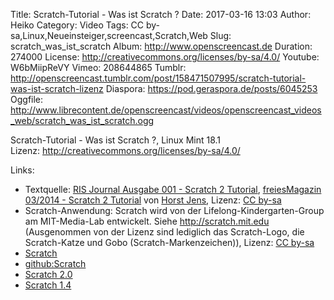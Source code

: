 Title: Scratch-Tutorial - Was ist Scratch ?
Date: 2017-03-16 13:03
Author: Heiko
Category: Video
Tags: CC by-sa,Linux,Neueinsteiger,screencast,Scratch,Web
Slug: scratch_was_ist_scratch
Album: http://www.openscreencast.de
Duration: 274000
License: http://creativecommons.org/licenses/by-sa/4.0/
Youtube: W6bMiipReVY
Vimeo: 208644865
Tumblr: http://openscreencast.tumblr.com/post/158471507995/scratch-tutorial-was-ist-scratch-lizenz
Diaspora: https://pod.geraspora.de/posts/6045253
Oggfile: http://www.librecontent.de/openscreencast/videos/openscreencast_videos_web/scratch_was_ist_scratch.ogg

Scratch-Tutorial - Was ist Scratch ?, Linux Mint 18.1  
Lizenz: <http://creativecommons.org/licenses/by-sa/4.0/>  
  

Links:

  * Textquelle: [RIS Journal Ausgabe 001 - Scratch 2 Tutorial](http://spielend-programmieren.at/de:ris:001), [freiesMagazin 03/2014 - Scratch 2 Tutorial](http://www.freiesmagazin.de/mobil/freiesMagazin-2014-03-bilder.html#fm_14_03_scratch2_tutorial) von [Horst Jens](http://spielend-programmieren.at/), Lizenz: [CC by-sa](http://creativecommons.org/licenses/by-sa/4.0/)
  * Scratch-Anwendung: Scratch wird von der Lifelong-Kindergarten-Group am MIT-Media-Lab entwickelt. Siehe http://scratch.mit.edu (Ausgenommen von der Lizenz sind lediglich das Scratch-Logo, die Scratch-Katze und Gobo (Scratch-Markenzeichen)), Lizenz: [CC by-sa](http://creativecommons.org/licenses/by-sa/2.0/)
  * [Scratch](https://scratch.mit.edu/)
  * [github:Scratch](https://github.com/LLK/scratch-flash)
  * [Scratch 2.0](https://scratch.mit.edu/scratch2download/)
  * [Scratch 1.4](https://scratch.mit.edu/scratch_1.4/)

